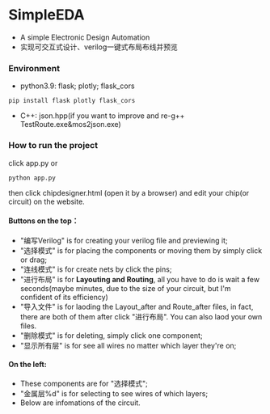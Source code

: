 # SimpleEDA
- A simple Electronic Design Automation
- 实现可交互式设计、verilog一键式布局布线并预览
### Environment
- python3.9: flask; plotly; flask_cors
```
pip install flask plotly flask_cors
```
- C++: json.hpp(if you want to improve and re-g++ TestRoute.exe&mos2json.exe)
### How to run the project
click app.py or
```
python app.py
```
then click chipdesigner.html (open it by a browser) and edit your chip(or circuit) on the website.
#### Buttons on the top：
- "编写Verilog" is for creating your verilog file and previewing it;
- "选择模式" is for placing the components or moving them by simply click or drag;
- "连线模式" is for create nets by click the pins;
- "进行布局" is for **Layouting and Routing**, all you have to do is wait a few seconds(maybe minutes, due to the size of your  circuit, but I'm confident of its efficiency)
- "导入文件" is for laoding the Layout_after and Route_after files, in fact, there are both of them after click "进行布局". You can also laod your own files.
- "删除模式" is for deleting, simply click one component;
- "显示所有层" is for see all wires no matter which layer they're on;
#### On the left:
- These components are for "选择模式";
- "金属层%d" is for selecting to see wires of which layers;
- Below are infomations of the circuit.
